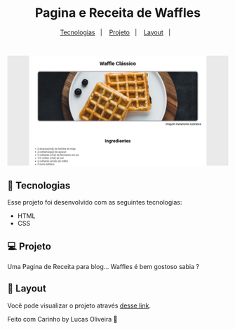 <h1 align="center">
  Pagina e Receita de Waffles
</h1>

<p align="center">
  <a href="#-tecnologias">Tecnologias</a>&nbsp;&nbsp;&nbsp;|&nbsp;&nbsp;&nbsp;
  <a href="#-projeto">Projeto</a>&nbsp;&nbsp;&nbsp;|&nbsp;&nbsp;&nbsp;
  <a href="#-layout">Layout</a>&nbsp;&nbsp;&nbsp;|&nbsp;&nbsp;&nbsp;
</p>

<br>

<p align="center">
   <img alt="Receita de Waffles" title="Receita de Waffles" src="https://github.com/LuskarDev/Pagina-Receita/blob/main/img/receita.png" width="720px" />
</p>

## 🚀 Tecnologias

Esse projeto foi desenvolvido com as seguintes tecnologias:

- HTML
- CSS

## 💻 Projeto
Uma Pagina de Receita para blog... Waffles é bem gostoso sabia ?
## 🔖 Layout

Você pode visualizar o projeto através [desse link](https://luskardev.github.io/Pagina-Receita/).


Feito com Carinho by Lucas Oliveira :wave:
